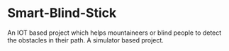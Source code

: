 # Smart-Blind-Stick
An IOT based project which helps mountaineers or blind people to detect the obstacles in their path. A simulator based project.

